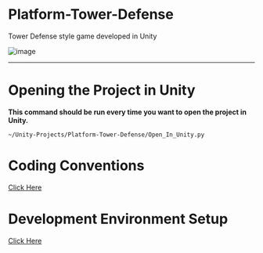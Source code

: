 # Platform-Tower-Defense
Tower Defense style game developed in Unity

![image](https://user-images.githubusercontent.com/46010615/125985845-ddf13e32-8c38-4aab-93d1-f764ead2b8b1.png)

---

# Opening the Project in Unity
**This command should be run every time you want to open the project in Unity.**
```shell
~/Unity-Projects/Platform-Tower-Defense/Open_In_Unity.py
```

# Coding Conventions
[Click Here](Docs/Coding_Conventions.md)

# Development Environment Setup
[Click Here](Docs/Dev_Env_Setup.md)